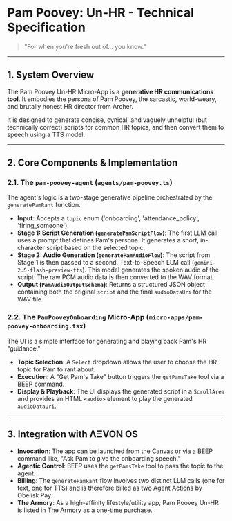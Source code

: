 # Pam Poovey: Un-HR - Technical Specification

> "For when you're fresh out of... you know."

---

## 1. System Overview

The Pam Poovey Un-HR Micro-App is a **generative HR communications tool**. It embodies the persona of Pam Poovey, the sarcastic, world-weary, and brutally honest HR director from Archer.

It is designed to generate concise, cynical, and vaguely unhelpful (but technically correct) scripts for common HR topics, and then convert them to speech using a TTS model.

---

## 2. Core Components & Implementation

### 2.1. The `pam-poovey-agent` (`agents/pam-poovey.ts`)
The agent's logic is a two-stage generative pipeline orchestrated by the `generatePamRant` function.
- **Input**: Accepts a `topic` enum ('onboarding', 'attendance_policy', 'firing_someone').
- **Stage 1: Script Generation (`generatePamScriptFlow`)**: The first LLM call uses a prompt that defines Pam's persona. It generates a short, in-character script based on the selected topic.
- **Stage 2: Audio Generation (`generatePamAudioFlow`)**: The script from Stage 1 is then passed to a second, Text-to-Speech LLM call (`gemini-2.5-flash-preview-tts`). This model generates the spoken audio of the script. The raw PCM audio data is then converted to the WAV format.
- **Output (`PamAudioOutputSchema`)**: Returns a structured JSON object containing both the original `script` and the final `audioDataUri` for the WAV file.

### 2.2. The `PamPooveyOnboarding` Micro-App (`micro-apps/pam-poovey-onboarding.tsx`)
The UI is a simple interface for generating and playing back Pam's HR "guidance."
- **Topic Selection**: A `Select` dropdown allows the user to choose the HR topic for Pam to rant about.
- **Execution**: A "Get Pam's Take" button triggers the `getPamsTake` tool via a BEEP command.
- **Display & Playback**: The UI displays the generated script in a `ScrollArea` and provides an HTML `<audio>` element to play the generated `audioDataUri`.

---

## 3. Integration with ΛΞVON OS

- **Invocation**: The app can be launched from the Canvas or via a BEEP command like, "Ask Pam to give the onboarding speech."
- **Agentic Control**: BEEP uses the `getPamsTake` tool to pass the topic to the agent.
- **Billing**: The `generatePamRant` flow involves two distinct LLM calls (one for text, one for TTS) and is therefore billed as two Agent Actions by Obelisk Pay.
- **The Armory**: As a high-affinity lifestyle/utility app, Pam Poovey Un-HR is listed in The Armory as a one-time purchase.
